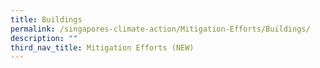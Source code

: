 ```yaml
---
title: Buildings
permalink: /singapores-climate-action/Mitigation-Efforts/Buildings/
description: ""
third_nav_title: Mitigation Efforts (NEW)
---
```

